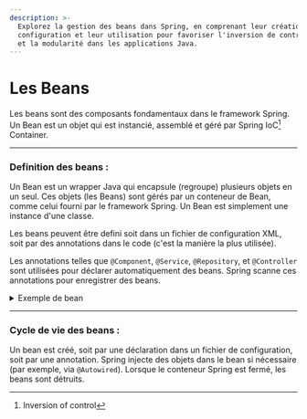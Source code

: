 ```yaml
---
description: >-
  Explorez la gestion des beans dans Spring, en comprenant leur création, leur
  configuration et leur utilisation pour favoriser l'inversion de contrôle (IoC)
  et la modularité dans les applications Java.
---
```


# Les Beans

Les beans sont des composants fondamentaux dans le framework Spring. Un Bean est un objet qui est instancié, assemblé et géré par Spring IoC[^1] Container.

***

### Definition des beans :&#x20;

Un Bean est un wrapper Java qui encapsule (regroupe) plusieurs objets en un seul. Ces objets (les Beans) sont gérés par un conteneur de Bean, comme celui fourni par le framework Spring. Un Bean est simplement une instance d'une classe.

Les beans peuvent être defini soit dans un fichier de configuration XML, soit par des annotations dans le code (c'est la manière la plus utilisée).&#x20;

Les annotations telles que `@Component`, `@Service`, `@Repository`, et `@Controller` sont utilisées pour déclarer automatiquement des beans. Spring scanne ces annotations pour enregistrer des beans.

<details>

<summary>Exemple de bean</summary>

Component

```java
@Repository
public class UserRepository {
    // Définition de la classe
}

// @Repository indique au conteneur Spring de créer un Bean nommé repository 
// pour cette classe. Il aura ses propres paramètres et ne fera pas planter
// le compilateur.
```

</details>

***

### Cycle de vie des beans :

Un bean est créé, soit par une déclaration dans un fichier de configuration, soit par une annotation. Spring injecte des objets dans le bean si nécessaire (par exemple, via `@Autowired`). Lorsque le conteneur Spring est fermé, les beans sont détruits.



[^1]: Inversion of control
